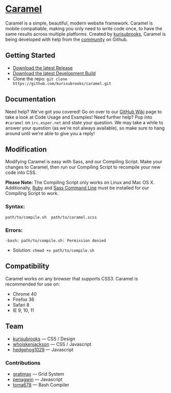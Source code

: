 # [Caramel](http://caramel.ga)
Caramel is a simple, beautiful, modern website framework. Caramel is mobile compatiable, making you only need to write code once, to have the same results across multiple platforms. Created by [kurisubrooks](http://kurisu.ml), Caramel is being developed with help from the [community](#team) on Github.

## Getting Started
- [Download the latest Release](https://github.com/kurisubrooks/caramel/archive/master.zip)
- [Download the latest Development Build](https://github.com/kurisubrooks/caramel/archive/dev.zip)
- Clone the repo: ```git clone https://github.com/kurisubrooks/caramel.git```

## Documentation
Need help? We've got you covered! Go on over to our [GitHub Wiki](https://github.com/kurisubrooks/caramel/wiki) page to take a look at Code Usage and Examples! 
Need further help? Pop into ```#caramel``` on ```irc.esper.net``` and state your question. We may take a while to answer your question (as we're not always available), so make sure to hang around until we're able to give you a reply!

## Modification
Modifying Caramel is easy with Sass, and our Compiling Script. Make your changes to Caramel, then run our Compiling Script to recompile your new code into CSS. 

**Please Note:** The Compiling Script only works on Linux and Mac OS X. Additionally, [Ruby](https://www.ruby-lang.org/) and [Sass Command Line](http://sass-lang.com/install) must be installed for our Compiling Script to work.

### Syntax:

	path/to/compile.sh  path/to/caramel.scss
    
### Errors:

	-bash: path/to/compile.sh: Permission denied
* Solution: `chmod +x path/to/compile.sh`

## Compatibility

Caramel works on any browser that supports CSS3. Caramel is recommended for use on:

* Chrome 40
* Firefox 36
* Safari 8
* IE 9, 10, 11

## Team

 * [kurisubrooks](http://github.com/kurisubrooks) — CSS / Design
 * [whoiskenjackson](http://github.com/whoiskenjackson) — CSS / Javascript
 * [hedgehog1029](http://github.com/hedgehog1029) — Javascript

### Contributions
 * [gratimax](http://github.com/gratimax) — Grid System
 * [penagwin](http://github.com/penagwin) — Javascript
 * [toma678](http://github.com/toma678) — Bash Compiler
